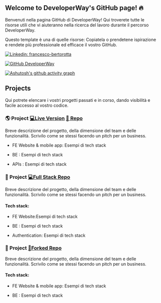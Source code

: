 ## Welcome to DeveloperWay's GitHub page! 🔥 

 

Benvenuti nella pagina GitHub di DeveloperWay! Qui troverete tutte le risorse utili che vi aiuteranno nella ricerca del lavoro durante il percorso DeveloperWay. 

Questo template è una di quelle risorse: Copiatela o prendetene ispirazione e rendete più professionale ed efficace il vostro GitHub. 

 

[![Linkedin: francesco-bertorotta](https://img.shields.io/badge/-francescoBertorotta-blue?style=flat-square&logo=Linkedin&logoColor=white&link=https://www.linkedin.com/company/developerway/)](hhttps://www.linkedin.com/company/developerway/) 

[![GitHub DeveloperWay](https://img.shields.io/github/followers/DeveloperWayIT?label=follow&style=social)](https://github.com/DeveloperWayIT) 

 

[![Ashutosh's github activity graph](https://github-readme-activity-graph.cyclic.app/graph?username=DeveloperWayIT&theme=github-compact)](https://github.com/ashutosh00710/github-readme-activity-graph) 

## Projects 

 

Qui potrete elencare i vostri progetti passati e in corso, dando visibilità e facile accesso al vostro codice. 

 

### 🌎 Project  [💻Live Version](<!-- Inserisci qui il link alla versione deployata-->) [📄 Repo](<!-- Inserisci qui il link alla repository-->) 

Breve descrizione del progetto, della dimensione del team e delle funzionalità. Scrivilo come se stessi facendo un pitch per un business. 

 

- FE Website & mobile app: Esempi di tech stack 

- BE : Esempi di tech stack 

- APIs : Esempi di tech stack 

 

### 🍴 Project  [💻Full Stack Repo ](<!-- Inserisci qui il link alla repository-->) 

Breve descrizione del progetto, della dimensione del team e delle funzionalità. Scrivilo come se stessi facendo un pitch per un business. 

 

#### Tech stack: 

- FE Website:Esempi di tech stack 

- BE : Esempi di tech stack 

- Authentication: Esempi di tech stack 

 

### 💸 Project  [🍴Forked Repo ](<!-- Inserisci qui il link alla repository-->)  

Breve descrizione del progetto, della dimensione del team e delle funzionalità. Scrivilo come se stessi facendo un pitch per un business. 

 

#### Tech stack: 

- FE Website & mobile app: Esempi di tech stack 

- BE : Esempi di tech stack 

 

<!-- 

**DeveloperWayIT/DeveloperWayIT** is a ✨ _special_ ✨ repository because its `README.md` (this file) appears on your GitHub profile. 

 

Here are some ideas to get you started: 

 

- 🔭 I’m currently working on ... 

- 🌱 I’m currently learning ... 

- 👯 I’m looking to collaborate on ... 

- 🤔 I’m looking for help with ... 

- 💬 Ask me about ... 

- 📫 How to reach me: ... 

- 😄 Pronouns: ... 

- ⚡ Fun fact: ... 

--> 

 

 

